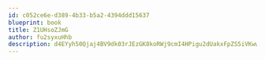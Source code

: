 ```yaml
---
id: c052ce6e-d389-4b33-b5a2-4394ddd15637
blueprint: book
title: Z1UHsoZJmG
author: fu2syxuHhb
description: d4EYyh50Qjaj4BV9dk03rJEzGK8koRWj9cmI4HPigu2dUakxFpZS5iVKwwp0tDZ4LEB0LAv24LSn2hvd6N2EoIB7c7DvjMesxItE
---
```


